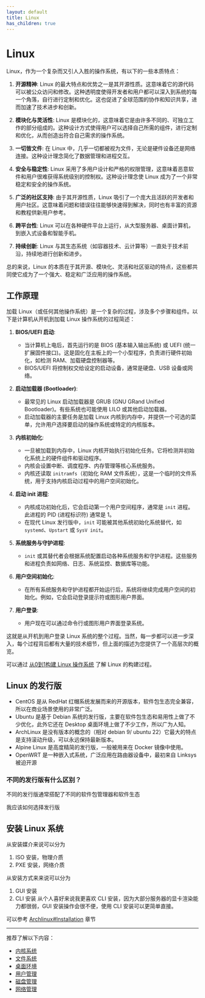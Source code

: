 ```yaml
---
layout: default
title: Linux
has_children: true
---
```


# Linux

Linux，作为一个复杂而又引人入胜的操作系统，有以下的一些本质特点：

1. **开源精神**: Linux 的最大特点和优势之一是其开源性质。这意味着它的源代码可以被公众访问和修改。这种透明度使得开发者和用户都可以深入到系统的每一个角落，自行进行定制和优化。这也促进了全球范围的协作和知识共享，进而加速了技术进步和创新。

2. **模块化与灵活性**: Linux 是模块化的，这意味着它是由许多不同的、可独立工作的部分组成的。这种设计方式使得用户可以选择自己所需的组件，进行定制和优化，从而创造出符合自己需求的操作系统。

3. **一切皆文件**: 在 Linux 中，几乎一切都被视为文件，无论是硬件设备还是网络连接。这种设计理念简化了数据管理和进程交互。

4. **安全与稳定性**: Linux 采用了多用户设计和严格的权限管理，这意味着恶意软件和用户很难获得系统级别的控制权。这种设计理念使 Linux 成为了一个非常稳定和安全的操作系统。

5. **广泛的社区支持**: 由于其开源性质，Linux 吸引了一个庞大且活跃的开发者和用户社区。这意味着问题和错误往往能够快速得到解决，同时也有丰富的资源和教程供新用户参考。

6. **跨平台性**: Linux 可以在各种硬件平台上运行，从大型服务器、桌面计算机，到嵌入式设备和智能手机。

7. **持续创新**: Linux 与其生态系统（如容器技术、云计算等）一直处于技术前沿，持续地进行创新和进步。

总的来说，Linux 的本质在于其开源、模块化、灵活和社区驱动的特点，这些都共同使它成为了一个强大、稳定和广泛应用的操作系统。

## 工作原理

加载 Linux（或任何其他操作系统）是一个复杂的过程，涉及多个步骤和组件。以下是计算机从开机到加载 Linux 操作系统的过程简述：

1. **BIOS/UEFI 启动**:
    - 当计算机上电后，首先运行的是 BIOS (基本输入输出系统) 或 UEFI (统一扩展固件接口)。这是固化在主板上的一个小型程序，负责进行硬件初始化，如检测 RAM、加载硬盘控制器等。
    - BIOS/UEFI 将控制权交给设定的启动设备，通常是硬盘、USB 设备或网络。

2. **启动加载器 (Bootloader)**:
    - 最常见的 Linux 启动加载器是 GRUB (GNU GRand Unified Bootloader)。有些系统也可能使用 LILO 或其他启动加载器。
    - 启动加载器的主要任务是加载 Linux 内核到内存中，并提供一个可选的菜单，允许用户选择要启动的操作系统或特定的内核版本。

3. **内核初始化**:
    - 一旦被加载到内存中，Linux 内核开始执行初始化任务。它将检测并初始化系统上的硬件组件和驱动程序。
    - 内核会设置中断、调度程序、内存管理等核心系统服务。
    - 内核还读取 `initramfs`（初始化 RAM 文件系统），这是一个临时的文件系统，用于支持内核启动过程中的用户空间初始化。

4. **启动 init 进程**:
    - 内核成功初始化后，它会启动第一个用户空间程序，通常是 `init` 进程。此进程的 PID (进程标识符) 通常是 1。
    - 在现代 Linux 发行版中，`init` 可能被其他系统初始化系统替代，如 `systemd`、`Upstart` 或 `SysV init`。

5. **系统服务与守护进程**:
    - `init` 或其替代者会根据系统配置启动各种系统服务和守护进程。这些服务和进程负责如网络、日志、系统监控、数据库等功能。

6. **用户空间初始化**:
    - 在所有系统服务和守护进程都开始运行后，系统将继续完成用户空间的初始化。例如，它会启动登录提示符或图形用户界面。

7. **用户登录**:
    - 用户现在可以通过命令行或图形用户界面登录系统。

这就是从开机到用户登录 Linux 系统的整个过程。当然，每一步都可以进一步深入，每个过程背后都有大量的技术细节，但上面的描述为您提供了一个高层次的概览。

可以通过 [从0到1构建 Linux 操作系统](build) 了解 Linux 的构建过程。

## Linux 的发行版

- CentOS 是从 RedHat 红帽系统发展而来的开源版本，软件包生态完全兼容，所以在商业场景使用的非常广泛。
- Ubuntu 是基于 Debian 系统的发行版，主要在软件包生态和易用性上做了不少优化，此外它还在 Desktop 桌面环境上做了不少工作，所以广为人知。
- ArchLinux 是没有版本的概念的（相对 debian 9/ ubuntu 22）它最大的特点是支持滚动升级，可以永远保持最新版本。
- Alpine Linux 是高度精简的发行版，一般被用来在 Docker 镜像中使用。
- OpenWRT 是一种嵌入式系统，广泛应用在路由器设备中，最初来自 Linksys 被迫开源

### 不同的发行版有什么区别？
不同的发行版通常搭配了不同的软件包管理器和软件生态

我应该如何选择发行版

## 安装 Linux 系统

从安装媒介来说可以分为
1. ISO 安装，物理介质
2. PXE 安装，网络介质

从安装方式来来说可以分为
1. GUI 安装
2. CLI 安装
从个人喜好来说我更喜欢 CLI 安装，因为大部分服务器的显卡渲染能力都很弱，GUI 安装操作会很不便，使用 CLI 安装可以更简单直接。

可以参考 [Archlinux#Installation](../archlinux#installation) 章节

---

推荐了解以下内容：

- [内核系统](kernel)
- [文件系统](fs)
- [桌面环境](gui)
- [用户管理](user)
- [磁盘管理](disk)
- [网络管理](network)